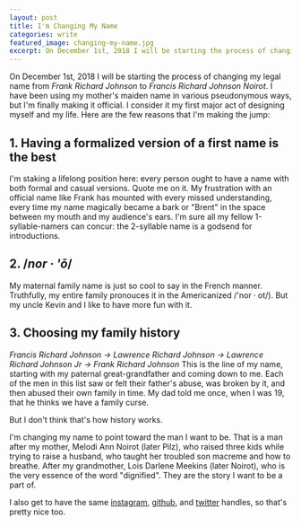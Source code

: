 ```yaml
---
layout: post
title: I'm Changing My Name
categories: write
featured_image: changing-my-name.jpg
excerpt: On December 1st, 2018 I will be starting the process of changing my legal name from Frank Richard Johnson to Francis Richard Johnson Noirot.
---
```


On December 1st, 2018 I will be starting the process of changing my legal name from _Frank Richard Johnson_ to _Francis Richard Johnson Noirot_. I have been using my mother's maiden name in various pseudonymous ways, but I'm finally making it official. I consider it my first major act of designing myself and my life. Here are the few reasons that I'm making the jump:
## 1. Having a formalized version of a first name is the best
I'm staking a lifelong position here: every person ought to have a name with both formal and casual versions. Quote me on it. My frustration with an official name like Frank has mounted with every missed understanding, every time my name magically became a bark or "Brent" in the space between my mouth and my audience's ears. I'm sure all my fellow 1-syllable-namers can concur: the 2-syllable name is a godsend for introductions.
## 2. /_nor &middot; '&#333;_/
My maternal family name is just so cool to say in the French manner. Truthfully, my entire family pronouces it  in the Americanized /'nor &middot; ot/). But my uncle Kevin and I like to have more fun with it.
## 3. Choosing my family history
_Francis Richard Johnson &rarr; Lawrence Richard Johnson &rarr; Lawrence Richard Johnson Jr &rarr; Frank Richard Johnson_
This is the line of my name, starting with my paternal great-grandfather and coming down to me. Each of the men in this list saw or felt their father's abuse, was broken by it, and then abused their own family in time. My dad told me once, when I was 19, that he thinks we have a family curse.

But I don't think that's how history works.

I'm changing my name to point toward the man I want to be. That is a man after my mother, Melodi Ann Noirot (later Pilz), who raised three kids while trying to raise a husband, who taught her troubled son macreme and how to breathe. After my grandmother, Lois Darlene Meekins (later Noirot), who is the very essence of the word "dignified". They are the story I want to be a part of.

I also get to have the same [instagram](https://www.instagram.com/franknoirot), [github](https://github.com/franknoirot), and [twitter](https://twitter.com/franknoirot) handles, so that's pretty nice too.
